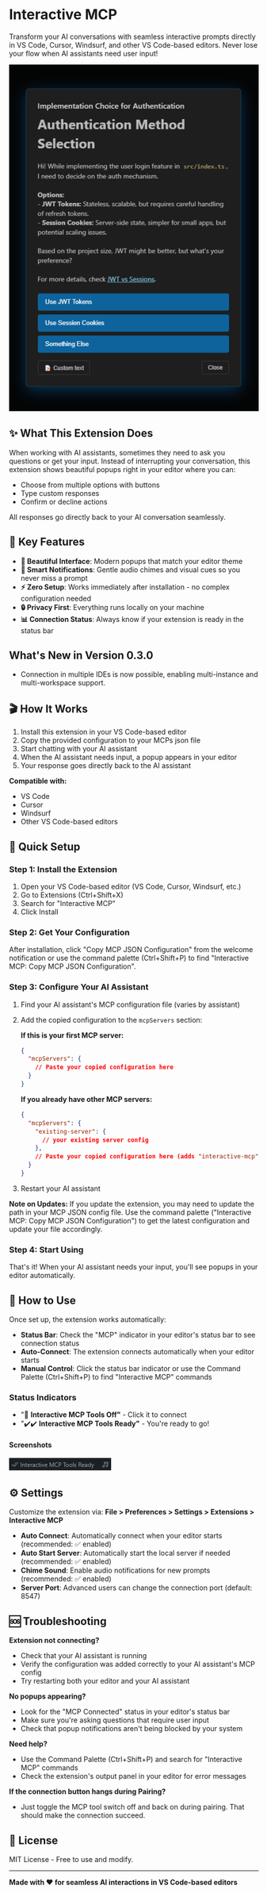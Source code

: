 # Interactive MCP

Transform your AI conversations with seamless interactive prompts directly in VS Code, Cursor, Windsurf, and other VS Code-based editors. Never lose your flow when AI assistants need user input!

![Example Interactive Popup](assets/popup-example.png)

## ✨ What This Extension Does

When working with AI assistants, sometimes they need to ask you questions or get your input. Instead of interrupting your conversation, this extension shows beautiful popups right in your editor where you can:

- Choose from multiple options with buttons
- Type custom responses
- Confirm or decline actions

All responses go directly back to your AI conversation seamlessly.

## 🎯 Key Features

- **🎨 Beautiful Interface**: Modern popups that match your editor theme
- **🔔 Smart Notifications**: Gentle audio chimes and visual cues so you never miss a prompt
- **⚡ Zero Setup**: Works immediately after installation - no complex configuration needed
- **🔒 Privacy First**: Everything runs locally on your machine
- **📊 Connection Status**: Always know if your extension is ready in the status bar

## What's New in Version 0.3.0

- Connection in multiple IDEs is now possible, enabling multi-instance and multi-workspace support.

## 🎬 How It Works

1. Install this extension in your VS Code-based editor
2. Copy the provided configuration to your MCPs json file
3. Start chatting with your AI assistant
4. When the AI assistant needs input, a popup appears in your editor
5. Your response goes directly back to the AI assistant

**Compatible with:**
- VS Code
- Cursor  
- Windsurf
- Other VS Code-based editors

## 🚀 Quick Setup

### Step 1: Install the Extension

1. Open your VS Code-based editor (VS Code, Cursor, Windsurf, etc.)
2. Go to Extensions (Ctrl+Shift+X)
3. Search for "Interactive MCP"
4. Click Install

### Step 2: Get Your Configuration

After installation, click "Copy MCP JSON Configuration" from the welcome notification or use the command palette (Ctrl+Shift+P) to find "Interactive MCP: Copy MCP JSON Configuration".

### Step 3: Configure Your AI Assistant

1. Find your AI assistant's MCP configuration file (varies by assistant)

2. Add the copied configuration to the `mcpServers` section:
   
   **If this is your first MCP server:**
   ```json
   {
     "mcpServers": {
       // Paste your copied configuration here
     }
   }
   ```
   
   **If you already have other MCP servers:**
   ```json
   {
     "mcpServers": {
       "existing-server": {
         // your existing server config
       },
       // Paste your copied configuration here (adds "interactive-mcp" entry)
     }
   }
   ```

3. Restart your AI assistant

**Note on Updates:** If you update the extension, you may need to update the path in your MCP JSON config file. Use the command palette ("Interactive MCP: Copy MCP JSON Configuration") to get the latest configuration and update your file accordingly.

### Step 4: Start Using

That's it! When your AI assistant needs your input, you'll see popups in your editor automatically.

## 🎯 How to Use

Once set up, the extension works automatically:

- **Status Bar**: Check the "MCP" indicator in your editor's status bar to see connection status
- **Auto-Connect**: The extension connects automatically when your editor starts
- **Manual Control**: Click the status bar indicator or use the Command Palette (Ctrl+Shift+P) to find "Interactive MCP" commands

### Status Indicators
   - "🚫 **Interactive MCP Tools Off"** - Click it to connect
   - "✔️✔️ **Interactive MCP Tools Ready"** - You're ready to go!

#### Screenshots

![Interactive MCP status bar showing the ready state with connection indicator and chime button](assets/extension-buttons.png)

## ⚙️ Settings

Customize the extension via: **File > Preferences > Settings > Extensions > Interactive MCP**

- **Auto Connect**: Automatically connect when your editor starts (recommended: ✅ enabled)
- **Auto Start Server**: Automatically start the local server if needed (recommended: ✅ enabled)  
- **Chime Sound**: Enable audio notifications for new prompts (recommended: ✅ enabled)
- **Server Port**: Advanced users can change the connection port (default: 8547)

## 🆘 Troubleshooting

**Extension not connecting?**
- Check that your AI assistant is running
- Verify the configuration was added correctly to your AI assistant's MCP config
- Try restarting both your editor and your AI assistant

**No popups appearing?**
- Look for the "MCP Connected" status in your editor's status bar
- Make sure you're asking questions that require user input
- Check that popup notifications aren't being blocked by your system

**Need help?**
- Use the Command Palette (Ctrl+Shift+P) and search for "Interactive MCP" commands
- Check the extension's output panel in your editor for error messages

**If the connection button hangs during Pairing?**
- Just toggle the MCP tool switch off and back on during pairing. That should make the connection succeed.

## 📄 License

MIT License - Free to use and modify.

---

**Made with ❤️ for seamless AI interactions in VS Code-based editors** 